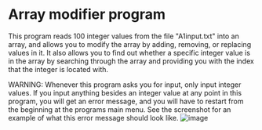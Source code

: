 # Array modifier program

This program reads 100 integer values from the file "A1input.txt" into an array, and allows you to modify the array by adding, removing, or replacing values in it. It also allows you to find out whether a specific integer value is in the array by searching through the array and providing you with the index that the integer is located with.

WARNING: Whenever this program asks you for input, only input integer values. If you input anything besides an integer value at any point in this program, you will get an error message, and you will have to restart from the beginning at the programs main menu. See the screenshot for an example of what this error message should look like.
![image](https://github.com/user-attachments/assets/0bb8a4ab-3d6a-4e99-ae70-397c135139ec)



